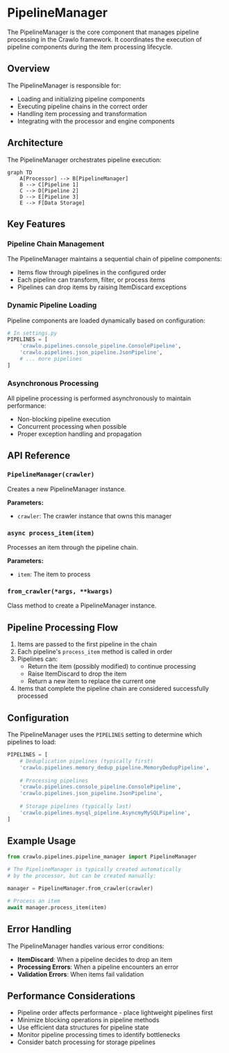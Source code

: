 # PipelineManager

The PipelineManager is the core component that manages pipeline processing in the Crawlo framework. It coordinates the execution of pipeline components during the item processing lifecycle.

## Overview

The PipelineManager is responsible for:

- Loading and initializing pipeline components
- Executing pipeline chains in the correct order
- Handling item processing and transformation
- Integrating with the processor and engine components

## Architecture

The PipelineManager orchestrates pipeline execution:

```mermaid
graph TD
    A[Processor] --> B[PipelineManager]
    B --> C[Pipeline 1]
    C --> D[Pipeline 2]
    D --> E[Pipeline 3]
    E --> F[Data Storage]
```

## Key Features

### Pipeline Chain Management

The PipelineManager maintains a sequential chain of pipeline components:

- Items flow through pipelines in the configured order
- Each pipeline can transform, filter, or process items
- Pipelines can drop items by raising ItemDiscard exceptions

### Dynamic Pipeline Loading

Pipeline components are loaded dynamically based on configuration:

```python
# In settings.py
PIPELINES = [
    'crawlo.pipelines.console_pipeline.ConsolePipeline',
    'crawlo.pipelines.json_pipeline.JsonPipeline',
    # ... more pipelines
]
```

### Asynchronous Processing

All pipeline processing is performed asynchronously to maintain performance:

- Non-blocking pipeline execution
- Concurrent processing when possible
- Proper exception handling and propagation

## API Reference

### `PipelineManager(crawler)`

Creates a new PipelineManager instance.

**Parameters:**
- `crawler`: The crawler instance that owns this manager

### `async process_item(item)`

Processes an item through the pipeline chain.

**Parameters:**
- `item`: The item to process

### `from_crawler(*args, **kwargs)`

Class method to create a PipelineManager instance.

## Pipeline Processing Flow

1. Items are passed to the first pipeline in the chain
2. Each pipeline's `process_item` method is called in order
3. Pipelines can:
   - Return the item (possibly modified) to continue processing
   - Raise ItemDiscard to drop the item
   - Return a new item to replace the current one
4. Items that complete the pipeline chain are considered successfully processed

## Configuration

The PipelineManager uses the `PIPELINES` setting to determine which pipelines to load:

```python
PIPELINES = [
    # Deduplication pipelines (typically first)
    'crawlo.pipelines.memory_dedup_pipeline.MemoryDedupPipeline',
    
    # Processing pipelines
    'crawlo.pipelines.console_pipeline.ConsolePipeline',
    'crawlo.pipelines.json_pipeline.JsonPipeline',
    
    # Storage pipelines (typically last)
    'crawlo.pipelines.mysql_pipeline.AsyncmyMySQLPipeline',
]
```

## Example Usage

```python
from crawlo.pipelines.pipeline_manager import PipelineManager

# The PipelineManager is typically created automatically
# by the processor, but can be created manually:

manager = PipelineManager.from_crawler(crawler)

# Process an item
await manager.process_item(item)
```

## Error Handling

The PipelineManager handles various error conditions:

- **ItemDiscard**: When a pipeline decides to drop an item
- **Processing Errors**: When a pipeline encounters an error
- **Validation Errors**: When items fail validation

## Performance Considerations

- Pipeline order affects performance - place lightweight pipelines first
- Minimize blocking operations in pipeline methods
- Use efficient data structures for pipeline state
- Monitor pipeline processing times to identify bottlenecks
- Consider batch processing for storage pipelines